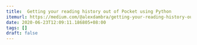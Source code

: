 ```yaml
---
title:  Getting your reading history out of Pocket using Python
itemurl: https://medium.com/@alexdambra/getting-your-reading-history-out-of-pocket-using-python-b4253dbe865c
date: 2020-06-23T12:09:11.186805+08:00
tags: []
draft: false
---
```

